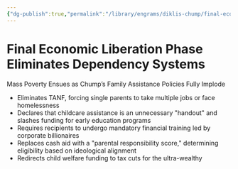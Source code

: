 ```yaml
---
{"dg-publish":true,"permalink":"/library/engrams/diklis-chump/final-economic-liberation-phase-eliminates-dependency-systems/","tags":["DC/DOGE","DC/AS6"]}
---
```


# Final Economic Liberation Phase Eliminates Dependency Systems
Mass Poverty Ensues as Chump’s Family Assistance Policies Fully Implode
- Eliminates TANF, forcing single parents to take multiple jobs or face homelessness  
- Declares that childcare assistance is an unnecessary "handout" and slashes funding for early education programs  
- Requires recipients to undergo mandatory financial training led by corporate billionaires  
- Replaces cash aid with a "parental responsibility score," determining eligibility based on ideological alignment  
- Redirects child welfare funding to tax cuts for the ultra-wealthy
